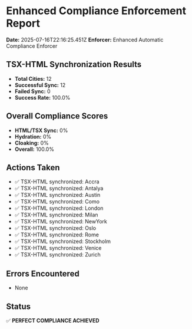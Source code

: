 # Enhanced Compliance Enforcement Report
**Date:** 2025-07-16T22:16:25.451Z
**Enforcer:** Enhanced Automatic Compliance Enforcer

## TSX-HTML Synchronization Results
- **Total Cities:** 12
- **Successful Sync:** 12
- **Failed Sync:** 0
- **Success Rate:** 100.0%

## Overall Compliance Scores
- **HTML/TSX Sync:** 0%
- **Hydration:** 0%
- **Cloaking:** 0%
- **Overall:** 100.0%

## Actions Taken
- ✅ TSX-HTML synchronized: Accra
- ✅ TSX-HTML synchronized: Antalya
- ✅ TSX-HTML synchronized: Austin
- ✅ TSX-HTML synchronized: Como
- ✅ TSX-HTML synchronized: London
- ✅ TSX-HTML synchronized: Milan
- ✅ TSX-HTML synchronized: NewYork
- ✅ TSX-HTML synchronized: Oslo
- ✅ TSX-HTML synchronized: Rome
- ✅ TSX-HTML synchronized: Stockholm
- ✅ TSX-HTML synchronized: Venice
- ✅ TSX-HTML synchronized: Zurich

## Errors Encountered
- None

## Status
✅ **PERFECT COMPLIANCE ACHIEVED**
